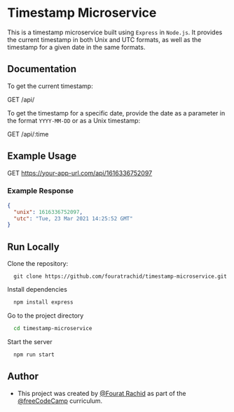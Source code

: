 
# Timestamp Microservice

This is a timestamp microservice built using `Express` in `Node.js`. It provides the current timestamp in both Unix and UTC formats, as well as the timestamp for a given date in the same formats.


## Documentation


To get the current timestamp:

GET /api/


To get the timestamp for a specific date, provide the date as a parameter in the format `YYYY-MM-DD` or as a Unix timestamp:

GET /api/:time

## Example Usage

GET https://your-app-url.com/api/1616336752097


### Example Response

```json
{
  "unix": 1616336752097,
  "utc": "Tue, 23 Mar 2021 14:25:52 GMT"
}
```

## Run Locally


Clone the repository:
```
  git clone https://github.com/fouratrachid/timestamp-microservice.git
```

Install dependencies

```bash
  npm install express 
```
Go to the project directory

```bash
  cd timestamp-microservice
```
Start the server

```bash
  npm run start
```
## Author 

- This project was created by [@Fourat Rachid](https://github.com/fouratrachid) as part of the [@freeCodeCamp](https://www.freecodecamp.org/learn/back-end-development-and-apis/back-end-development-and-apis-projects/timestamp-microservice ) curriculum.

